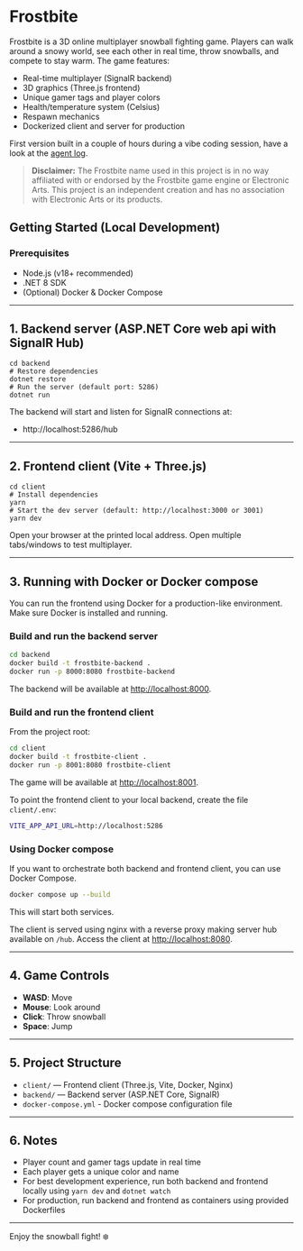 # Frostbite

Frostbite is a 3D online multiplayer snowball fighting game. Players can walk around a snowy world, see each other in real time, throw snowballs, and compete to stay warm. The game features:

- Real-time multiplayer (SignalR backend)
- 3D graphics (Three.js frontend)
- Unique gamer tags and player colors
- Health/temperature system (Celsius)
- Respawn mechanics
- Dockerized client and server for production

First version built in a couple of hours during a vibe coding session, have a look at the [agent log](agent-log.md).

> **Disclaimer:** The Frostbite name used in this project is in no way affiliated with or endorsed by the Frostbite game engine or Electronic Arts. This project is an independent creation and has no association with Electronic Arts or its products.

## Getting Started (Local Development)

### Prerequisites

- Node.js (v18+ recommended)
- .NET 8 SDK
- (Optional) Docker & Docker Compose

---

## 1. Backend server (ASP.NET Core web api with SignalR Hub)

```
cd backend
# Restore dependencies
dotnet restore
# Run the server (default port: 5286)
dotnet run
```

The backend will start and listen for SignalR connections at:

- http://localhost:5286/hub

---

## 2. Frontend client (Vite + Three.js)

```
cd client
# Install dependencies
yarn
# Start the dev server (default: http://localhost:3000 or 3001)
yarn dev
```

Open your browser at the printed local address. Open multiple tabs/windows to test multiplayer.

---

## 3. Running with Docker or Docker compose

You can run the frontend using Docker for a production-like environment. Make sure Docker is installed and running.

### Build and run the backend server

```sh
cd backend
docker build -t frostbite-backend .
docker run -p 8000:8080 frostbite-backend
```

The backend will be available at [http://localhost:8000](http://localhost:8000).

### Build and run the frontend client

From the project root:

```sh
cd client
docker build -t frostbite-client .
docker run -p 8001:8080 frostbite-client
```

The game will be available at [http://localhost:8001](http://localhost:8001).

To point the frontend client to your local backend, create the file `client/.env`:

```sh
VITE_APP_API_URL=http://localhost:5286
```

### Using Docker compose

If you want to orchestrate both backend and frontend client, you can use Docker Compose.

```sh
docker compose up --build
```

This will start both services.

The client is served using nginx with a reverse proxy making server hub available on `/hub`. Access the client at [http://localhost:8080](http://localhost:8080).

---

## 4. Game Controls

- **WASD**: Move
- **Mouse**: Look around
- **Click**: Throw snowball
- **Space**: Jump

---

## 5. Project Structure

- `client/` — Frontend client (Three.js, Vite, Docker, Nginx)
- `backend/` — Backend server (ASP.NET Core, SignalR)
- `docker-compose.yml` - Docker compose configuration file

---

## 6. Notes

- Player count and gamer tags update in real time
- Each player gets a unique color and name
- For best development experience, run both backend and frontend locally using `yarn dev` and `dotnet watch`
- For production, run backend and frontend as containers using provided Dockerfiles

---

Enjoy the snowball fight! ❄️
